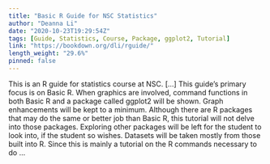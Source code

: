 ```yaml
---
title: "Basic R Guide for NSC Statistics"
author: "Deanna Li"
date: "2020-10-23T19:29:54Z"
tags: [Guide, Statistics, Course, Package, ggplot2, Tutorial]
link: "https://bookdown.org/dli/rguide/"
length_weight: "29.6%"
pinned: false
---
```


This is an R guide for statistics course at NSC. [...] This guide’s primary focus is on Basic R. When graphics are involved, command functions in both Basic R and a package called ggplot2 will be shown. Graph enhancements will be kept to a minimum. Although there are R packages that may do the same or better job than Basic R, this tutorial will not delve into those packages. Exploring other packages will be left for the student to look into, if the student so wishes. Datasets will be taken mostly from those built into R. Since this is mainly a tutorial on the R commands necessary to do ...
